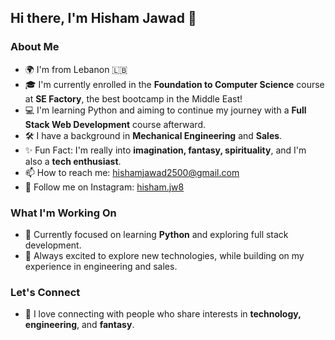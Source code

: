 ## Hi there, I'm Hisham Jawad 👋

### About Me

- 🌍 I'm from Lebanon 🇱🇧
- 🎓 I'm currently enrolled in the **Foundation to Computer Science** course at **SE Factory**, the best bootcamp in the Middle East!
- 💻 I'm learning Python and aiming to continue my journey with a **Full Stack Web Development** course afterward.
- 🛠️ I have a background in **Mechanical Engineering** and **Sales**.
- ✨ Fun Fact: I'm really into **imagination, fantasy, spirituality**, and I'm also a **tech enthusiast**.
- 📫 How to reach me: hishamjawad2500@gmail.com
- 📸 Follow me on Instagram: [hisham.jw8](https://instagram.com/hisham.jw8)

### What I'm Working On

- 🔭 Currently focused on learning **Python** and exploring full stack development.
- 🌱 Always excited to explore new technologies, while building on my experience in engineering and sales.

### Let's Connect

- 💬 I love connecting with people who share interests in **technology, engineering**, and **fantasy**.

